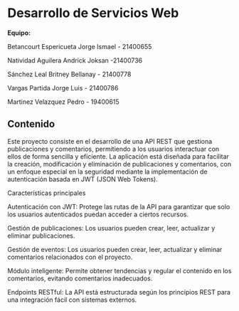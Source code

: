 # Desarrollo de Servicios Web

**Equipo:**  

Betancourt Espericueta Jorge Ismael - 21400655

Natividad Aguilera Andrick Joksan -21400736

Sánchez Leal Britney Bellanay - 21400778

Vargas Partida Jorge Luis - 21400786

Martinez Velazquez Pedro - 19400615
 
## Contenido

Este proyecto consiste en el desarrollo de una API REST que gestiona publicaciones y comentarios, permitiendo a los usuarios interactuar con ellos de forma sencilla y eficiente. La aplicación está diseñada para facilitar la creación, modificación y eliminación de publicaciones y comentarios, con un enfoque especial en la seguridad mediante la implementación de autenticación basada en JWT (JSON Web Tokens).

Características principales

Autenticación con JWT: Protege las rutas de la API para garantizar que solo los usuarios autenticados puedan acceder a ciertos recursos.

Gestión de publicaciones: Los usuarios pueden crear, leer, actualizar y eliminar publicaciones.

Gestión de eventos: Los usuarios pueden crear, leer, actualizar y eliminar comentarios relacionados con el proyecto.

Módulo inteligente: Permite obtener tendencias y regular el contenido en los comentarios, evitando comentarios inadecuados.

Endpoints RESTful: La API está estructurada según los principios REST para una integración fácil con sistemas externos.
